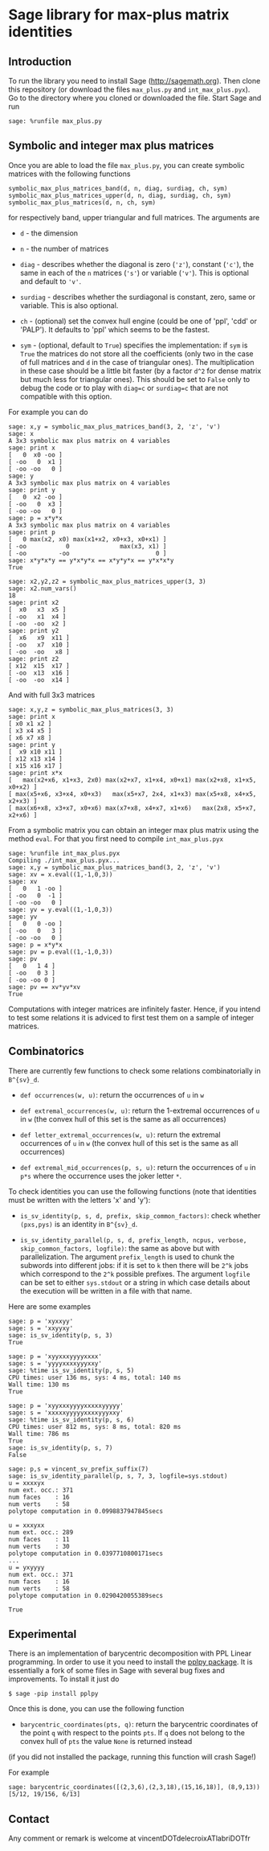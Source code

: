 # Sage library for max-plus matrix identities

## Introduction

To run the library you need to install Sage (http://sagemath.org). Then clone
this repository (or download the files `max_plus.py` and `int_max_plus.pyx`).
Go to the directory where you cloned or downloaded the file. Start Sage and run

    sage: %runfile max_plus.py

## Symbolic and integer max plus matrices

Once you are able to load the file `max_plus.py`, you can create symbolic
matrices with the following functions

    symbolic_max_plus_matrices_band(d, n, diag, surdiag, ch, sym)
	symbolic_max_plus_matrices_upper(d, n, diag, surdiag, ch, sym)
    symbolic_max_plus_matrices(d, n, ch, sym)

for respectively band, upper triangular and full matrices. The arguments are

- `d` - the dimension

- `n` - the number of matrices

- `diag` - describes whether the diagonal is zero (`'z'`), constant (`'c'`),
  the same in each of the `n` matrices (`'s'`) or variable (`'v'`). This is
  optional and default to `'v'`.

- `surdiag` - describes whether the surdiagonal is constant, zero, same or
  variable.  This is also optional.

- `ch` - (optional) set the convex hull engine (could be one of 'ppl', 'cdd'
  or 'PALP'). It defaults to 'ppl' which seems to be the fastest.

- `sym` - (optional, default to `True`) specifies the implementation: if `sym`
  is `True` the matrices do not store all the coefficients (only two in the case
  of full matrices and `d` in the case of triangular ones). The multiplication
  in these case should be a little bit faster (by a factor `d^2` for dense
  matrix but much less for triangular ones). This should be set to `False` only
  to debug the code or to play with `diag=c` or `surdiag=c` that are not
  compatible with this option.

For example you can do

    sage: x,y = symbolic_max_plus_matrices_band(3, 2, 'z', 'v')
    sage: x
    A 3x3 symbolic max plus matrix on 4 variables
    sage: print x
	[   0  x0 -oo ]
	[ -oo   0  x1 ]
	[ -oo -oo   0 ]
	sage: y
    A 3x3 symbolic max plus matrix on 4 variables
	sage: print y
	[   0  x2 -oo ]
	[ -oo   0  x3 ]
	[ -oo -oo   0 ]
    sage: p = x*y*x
    A 3x3 symbolic max plus matrix on 4 variables
    sage: print p
	[   0 max(x2, x0) max(x1+x2, x0+x3, x0+x1) ]
	[ -oo           0              max(x3, x1) ]
	[ -oo         -oo                        0 ]
	sage: x*y*x*y == y*x*y*x == x*y*y*x == y*x*x*y
	True

	sage: x2,y2,z2 = symbolic_max_plus_matrices_upper(3, 3)
    sage: x2.num_vars()
    18
	sage: print x2
	[  x0   x3  x5 ]
	[ -oo   x1  x4 ]
	[ -oo  -oo  x2 ]
	sage: print y2
	[  x6   x9  x11 ]
	[ -oo   x7  x10 ]
	[ -oo  -oo   x8 ]
	sage: print z2
	[ x12  x15  x17 ]
	[ -oo  x13  x16 ]
	[ -oo  -oo  x14 ]

And with full 3x3 matrices

    sage: x,y,z = symbolic_max_plus_matrices(3, 3)
    sage: print x
	[ x0 x1 x2 ]
	[ x3 x4 x5 ]
	[ x6 x7 x8 ]
    sage: print y
	[  x9 x10 x11 ]
	[ x12 x13 x14 ]
	[ x15 x16 x17 ]
	sage: print x*x
	[   max(x2+x6, x1+x3, 2x0) max(x2+x7, x1+x4, x0+x1) max(x2+x8, x1+x5, x0+x2) ]
	[ max(x5+x6, x3+x4, x0+x3)   max(x5+x7, 2x4, x1+x3) max(x5+x8, x4+x5, x2+x3) ]
	[ max(x6+x8, x3+x7, x0+x6) max(x7+x8, x4+x7, x1+x6)   max(2x8, x5+x7, x2+x6) ]

From a symbolic matrix you can obtain an integer max plus matrix using the
method `eval`. For that you first need to compile `int_max_plus.pyx`

    sage: %runfile int_max_plus.pyx
    Compiling ./int_max_plus.pyx...
    sage: x,y = symbolic_max_plus_matrices_band(3, 2, 'z', 'v')
    sage: xv = x.eval((1,-1,0,3))
    sage: xv
    [   0   1 -oo ]
	[ -oo   0  -1 ]
	[ -oo -oo   0 ]
    sage: yv = y.eval((1,-1,0,3))
    sage: yv
    [   0   0 -oo ]
	[ -oo   0   3 ]
	[ -oo -oo   0 ]
    sage: p = x*y*x
    sage: pv = p.eval((1,-1,0,3))
    sage: pv
	[   0   1 4 ]
	[ -oo   0 3 ]
	[ -oo -oo 0 ]
    sage: pv == xv*yv*xv
    True

Computations with integer matrices are infinitely faster. Hence, if you intend
to test some relations it is adviced to first test them on a sample of integer
matrices.

## Combinatorics

There are currently few functions to check some relations combinatorially in `B^{sv}_d`.

- `def occurrences(w, u)`: return the occurrences of `u` in `w`

- `def extremal_occurrences(w, u)`: return the 1-extremal occurrences of `u` in
  `w` (the convex hull of this set is the same as all occurrences)

- `def letter_extremal_occurrences(w, u)`: return the extremal occurrences of
  `u` in `w` (the convex hull of this set is the same as all occurrences)

- `def extremal_mid_occurrences(p, s, u)`: return the occurrences of `u` in
  `p*s` where the occurrence uses the joker letter `*`.

To check identities you can use the following functions (note that identities
must be written with the letters 'x' and 'y'):

- `is_sv_identity(p, s, d, prefix, skip_common_factors)`: check whether `(pxs,pys)` is an identity in `B^{sv}_d`.

- `is_sv_identity_parallel(p, s, d, prefix_length, ncpus, verbose,
  skip_common_factors, logfile)`: the same as above but with parallelization.
  The argument `prefix_length` is used to chunk the subwords into different
  jobs: if it is set to `k` then there will be `2^k` jobs which correspond to
  the `2^k` possible prefixes. The argument `logfile` can be set to either
  `sys.stdout` or a string in which case details about the execution will be
  written in a file with that name.

Here are some examples

    sage: p = 'xyxxyy'
    sage: s = 'xxyyxy'
    sage: is_sv_identity(p, s, 3)
    True

    sage: p = 'xyyxxxyyyyxxxx'
    sage: s = 'yyyyxxxxyyyxxy'
    sage: %time is_sv_identity(p, s, 5)
	CPU times: user 136 ms, sys: 4 ms, total: 140 ms
	Wall time: 130 ms
	True

	sage: p = 'xyyxxxyyyyxxxxxyyyyy'
	sage: s = 'xxxxxyyyyyxxxxyyyxxy'
	sage: %time is_sv_identity(p, s, 6)
	CPU times: user 812 ms, sys: 8 ms, total: 820 ms
	Wall time: 786 ms
	True
    sage: is_sv_identity(p, s, 7)
    False

	sage: p,s = vincent_sv_prefix_suffix(7)
	sage: is_sv_identity_parallel(p, s, 7, 3, logfile=sys.stdout)
	u = xxxxyx
	num ext. occ.: 371
	num faces    : 16
	num verts    : 58
	polytope computation in 0.0998837947845secs

	u = xxxyxx
	num ext. occ.: 289
	num faces    : 11
	num verts    : 30
	polytope computation in 0.0397710800171secs
	...
	u = yxyyyy
	num ext. occ.: 371
	num faces    : 16
	num verts    : 58
	polytope computation in 0.0290420055389secs

	True

## Experimental

There is an implementation of barycentric decomposition with PPL Linear
programming. In order to use it you need to install the [pplpy
package](https://pypi.python.org/pypi/pplpy/). It is essentially a fork of some
files in Sage with several bug fixes and improvements. To install it just do

    $ sage -pip install pplpy

Once this is done, you can use the following function

- `barycentric_coordinates(pts, q)`: return the barycentric coordinates of the point `q` with
  respect to the points `pts`. If `q` does not belong to the convex hull of `pts` the value
  `None` is returned instead

(if you did not installed the package, running this function will crash Sage!)

For example

    sage: barycentric_coordinates([(2,3,6),(2,3,18),(15,16,18)], (8,9,13))
	[5/12, 19/156, 6/13]

## Contact

Any comment or remark is welcome at vincentDOTdelecroixATlabriDOTfr
